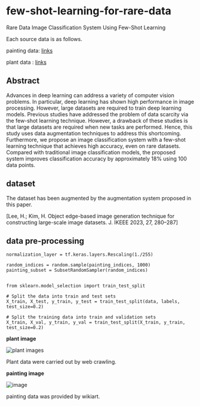 # few-shot-learning-for-rare-data
Rare Data Image Classification System Using Few-Shot Learning

Each source data is as follows.

painting data: [links](https://www.kaggle.com/datasets/steubk/wikiart)

plant data : [links](https://github.com/juhyeok99/few-shot-learning-for-rare-data/tree/main/plant%20dataset/plant)

## Abstract

Advances in deep learning can address a variety of computer vision problems. In particular, deep learning has shown high performance in image processing. However, large datasets are required to train deep learning models. Previous studies have addressed the problem of data scarcity via the few-shot learning technique. However, a drawback of these studies is that large datasets are required when new tasks are performed. Hence, this study uses data augmentation techniques to address this shortcoming. Furthermore, we propose an image classification system with a few-shot learning technique that achieves high accuracy, even on rare datasets. Compared with traditional image classification models, the proposed system improves classification accuracy by approximately 18% using 100 data points.

## dataset

The dataset has been augmented by the augmentation system proposed in this paper.

[Lee, H.; Kim, H. Object edge-based image generation technique for constructing large-scale image datasets. J. IKEEE 2023, 27, 280–287]

## data pre-processing

```
normalization_layer = tf.keras.layers.Rescaling(1./255)

random_indices = random.sample(painting_indices, 1000)
painting_subset = SubsetRandomSampler(random_indices)


from sklearn.model_selection import train_test_split

# Split the data into train and test sets
X_train, X_test, y_train, y_test = train_test_split(data, labels, test_size=0.2)

# Split the training data into train and validation sets
X_train, X_val, y_train, y_val = train_test_split(X_train, y_train, test_size=0.2)

```

**plant image**

![plant images](https://github.com/user-attachments/assets/cb2a76de-fbd3-4266-9682-42d2cfff0d81)

Plant data were carried out by web crawling.


**painting image**

![image](https://github.com/user-attachments/assets/0582059e-a1ab-4bbc-b5ea-f6f1e1e8e089)

painting data was provided by wikiart.
